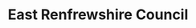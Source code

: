 ---
schema: default
title: East Renfrewshire Council
description: Local authority for the East Renfrewshire Council area 
logo: ''
type:
- Local authority
portal_url: ''
org_url: https://www.eastrenfrewshire.gov.uk
twitter_handle: EastRenCouncil
gss_code: S12000011
wikidata_qid: Q28528285
wdtk_id: east_renfrewshire_council
---